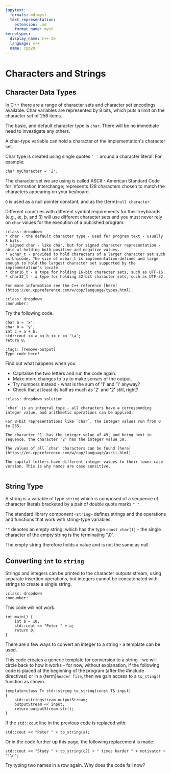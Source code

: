 ```yaml
---
jupytext:
  formats: md:myst
  text_representation:
    extension: .md
    format_name: myst
kernelspec:
  display_name: C++ 20
  language: c++
  name: cpp20
---
```


# Characters and Strings

## Character Data Types

In C++ there are a range of character sets and character set encodings available. Char variables are represented by 8 bits, which puts a limit on the character set of 256 items.

The basic, and default character type is `char`. There will be no immediate need to investigate any others.

A char-type variable can hold a character of the implementation's character set. 

Char type is created using single quotes `' '` around a character literal. For example: 
```{code-block} c++
char myCharacter = 'Z';
```
The character set we are using is called ASCII - American Standard Code for Information Interchange; represents 128 characters chosen to match the characters appearing on your keyboard.

`0` is used as a null pointer constant, and as the {term}`null character`. 

Different countries with different symbol requirements for their keyboards (e.g., æ, þ, and ß) will use different character sets and you must never rely on `char` values for the execution of a published program.
```{admonition} Additional Character Types
:class: dropdown 
* char - the default character type - used for program text - usually 8 bits.
* signed char - like char, but for signed character representation - able of holding both positive and negative values.
* wchar_t - provided to hold characters of a larger character set such as Unicode. The size of wchar_t is implementation-defined and large enough to hold the largest character set supported by the implementation's locale.
* char16_t - a type for holding 16-bit character sets, such as UTF-16.
* char32_t - a type for holding 32-bit character sets, such as UTF-32.

For more information see the C++ reference [here](https://en.cppreference.com/w/cpp/language/types.html).
```

`````{exercise-start} Character Type
:class: dropdown
:nonumber:
`````

Try the following code.
````{code-block} c++
char a = 'x';
char b = 'y';
int c = a + b;
std::cout << a << b << c << '\a';
return 0;
````
````{code-cell} c++
:tags: [remove-output]
Type code here!
````
Find out what happens when you:
- Capitalise the two letters and run the code again.
- Make more changes to try to make senses of the output.
- Try numbers instead - what is the sum of '1' and '1' anyway?
- Check that at least its half as much as '2' and '2' still, right?

````{admonition} Code Explanation
:class: dropdown solution

`char` is an integral type - all characters have a corresponding integer value, and arithmetic operations can be applied.

For 8-bit representations like `char`, the integer values run from 0 to 255.

The character '1' has the integer value of 49, and being next in sequence, the character '2' has the integer value 50.

The values of all `char` characters can be found [here](https://en.cppreference.com/w/cpp/language/ascii.html).

The capital letters have different integer values to their lower-case version. This is why names are case sensitive.
````
`````{exercise-end}
`````

## String Type

A string is a variable of type `string` which is composed of a sequence of character literals bracketed by a pair of double quote marks `" "`.

The standard library component `<string>` defines strings and the operations and functions that work with string-type variables.

`""` denotes an empty string, which has the type `const char[1]` - the single character of the empty string is the terminating '\0'.

The empty string therefore holds a value and is not the same as null.

## Converting `int` to `string`

Strings and integers can be printed to the character outputs stream, using separate insertion operations, but integers cannot be concatenated with strings to create a single string.

`````{code_example-start} Conversion to String
:class: dropdown
:nonumber:
`````
This code will not work.
```{code-block} c++
int main() {
    int a = 10;
    std::cout << "Peter " + a;
	return 0;
}
```
There are a few ways to convert an integer to a string - a template can be used.

This code creates a generic template for conversion to a string - we will circle back to how it works - for now, without explanation, if the following code is placed at the beginning of the program (after the #include directives) or in a {term}`header file`, then we gain access to a `to_sting()` function as shown.

```{code-block} c++
template<class T> std::string to_string(const T& input)
{
	std::ostringstream outputStream;
    outputStream << input;
	return outputStream.str();
}

```
If the `std::cout` line in the previous code is replaced with:
```{code-block} c++
std::cout << "Peter " + to_string(a);
```
Or in the code further up this page, the following replacement is made:
```{code-block} c++
std::cout << "Study " + to_string(c2) + " times harder " + motivator + "!\n";
```
Try typing two names in a row again. Why does the code fail now?
`````{code_example-end}
`````

